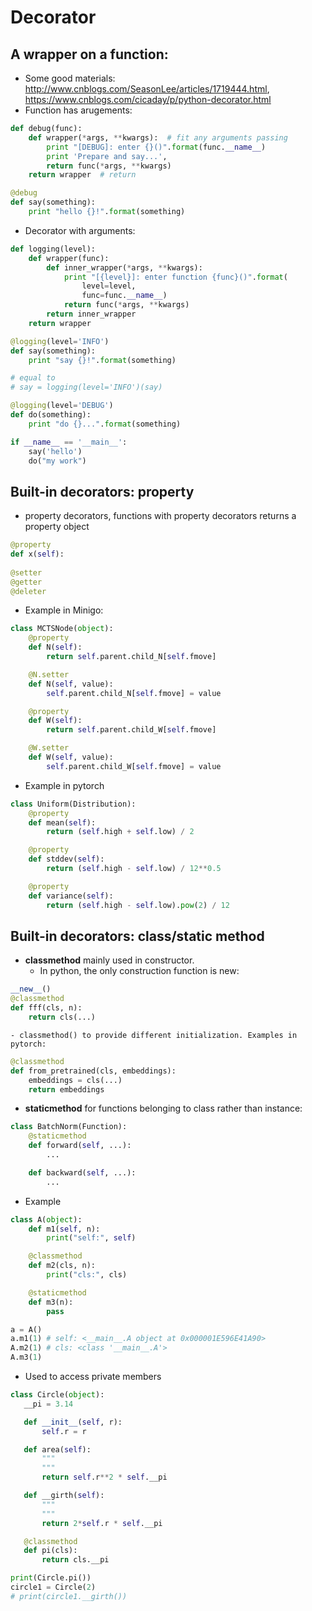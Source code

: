# Decorator

## A wrapper on a function:
- Some good materials: http://www.cnblogs.com/SeasonLee/articles/1719444.html, https://www.cnblogs.com/cicaday/p/python-decorator.html
- Function has arugements:
```python
def debug(func):
    def wrapper(*args, **kwargs):  # fit any arguments passing
        print "[DEBUG]: enter {}()".format(func.__name__)
        print 'Prepare and say...',
        return func(*args, **kwargs)
    return wrapper  # return

@debug
def say(something):
    print "hello {}!".format(something)
```
- Decorator with arguments:
```python
def logging(level):
    def wrapper(func):
        def inner_wrapper(*args, **kwargs):
            print "[{level}]: enter function {func}()".format(
                level=level,
                func=func.__name__)
            return func(*args, **kwargs)
        return inner_wrapper
    return wrapper

@logging(level='INFO')
def say(something):
    print "say {}!".format(something)

# equal to
# say = logging(level='INFO')(say)

@logging(level='DEBUG')
def do(something):
    print "do {}...".format(something)

if __name__ == '__main__':
    say('hello')
    do("my work")
```

## Built-in decorators: property
- property decorators, functions with property decorators returns a property object
```python
@property
def x(self):
  
@setter
@getter
@deleter
```
- Example in Minigo:
```python
class MCTSNode(object):
    @property
    def N(self):
        return self.parent.child_N[self.fmove]

    @N.setter
    def N(self, value):
        self.parent.child_N[self.fmove] = value

    @property
    def W(self):
        return self.parent.child_W[self.fmove]

    @W.setter
    def W(self, value):
        self.parent.child_W[self.fmove] = value
```
- Example in pytorch
```python
class Uniform(Distribution):
    @property
    def mean(self):
        return (self.high + self.low) / 2

    @property
    def stddev(self):
        return (self.high - self.low) / 12**0.5

    @property
    def variance(self):
        return (self.high - self.low).pow(2) / 12
```

## Built-in decorators: class/static method
- **classmethod** mainly used in constructor.
    - In python, the only construction function is new:
```python
__new__()
@classmethod
def fff(cls, n):
    return cls(...)
```
    - classmethod() to provide different initialization. Examples in pytorch:
```python
@classmethod
def from_pretrained(cls, embeddings):
    embeddings = cls(...)
    return embeddings
```
- **staticmethod** for functions belonging to class rather than instance:
```python
class BatchNorm(Function):
    @staticmethod
    def forward(self, ...):
        ...

    def backward(self, ...):
        ...
```

- Example
```python
class A(object):
    def m1(self, n):
        print("self:", self)

    @classmethod
    def m2(cls, n):
        print("cls:", cls)

    @staticmethod
    def m3(n):
        pass

a = A()
a.m1(1) # self: <__main__.A object at 0x000001E596E41A90>
A.m2(1) # cls: <class '__main__.A'>
A.m3(1)
```
- Used to access private members
```python
class Circle(object):
   __pi = 3.14

   def __init__(self, r):
       self.r = r

   def area(self):
       """
       """
       return self.r**2 * self.__pi

   def __girth(self):
       """
       """
       return 2*self.r * self.__pi

   @classmethod
   def pi(cls):
       return cls.__pi

print(Circle.pi())
circle1 = Circle(2)
# print(circle1.__girth())
```
